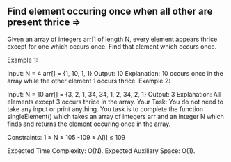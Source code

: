 Find element occuring once when all other are present thrice  =>
------------------------------------------------------------


Given an array of integers arr[] of length N, every element appears thrice except for one which occurs once.
Find that element which occurs once.

Example 1:

Input:
N = 4
arr[] = {1, 10, 1, 1}
Output:
10
Explanation:
10 occurs once in the array while the other
element 1 occurs thrice.
Example 2:

Input:
N = 10
arr[] = {3, 2, 1, 34, 34, 1, 2, 34, 2, 1}
Output:
3
Explanation:
All elements except 3 occurs thrice in the array.
Your Task:
You do not need to take any input or print anything. You task is to complete the function singleElement() which takes an array of integers arr and an integer N which finds and returns the element occuring once in the array.

Constraints:
1 ≤ N ≤ 105
-109 ≤ A[i] ≤ 109

Expected Time Complexity: O(N).
Expected Auxiliary Space: O(1).

